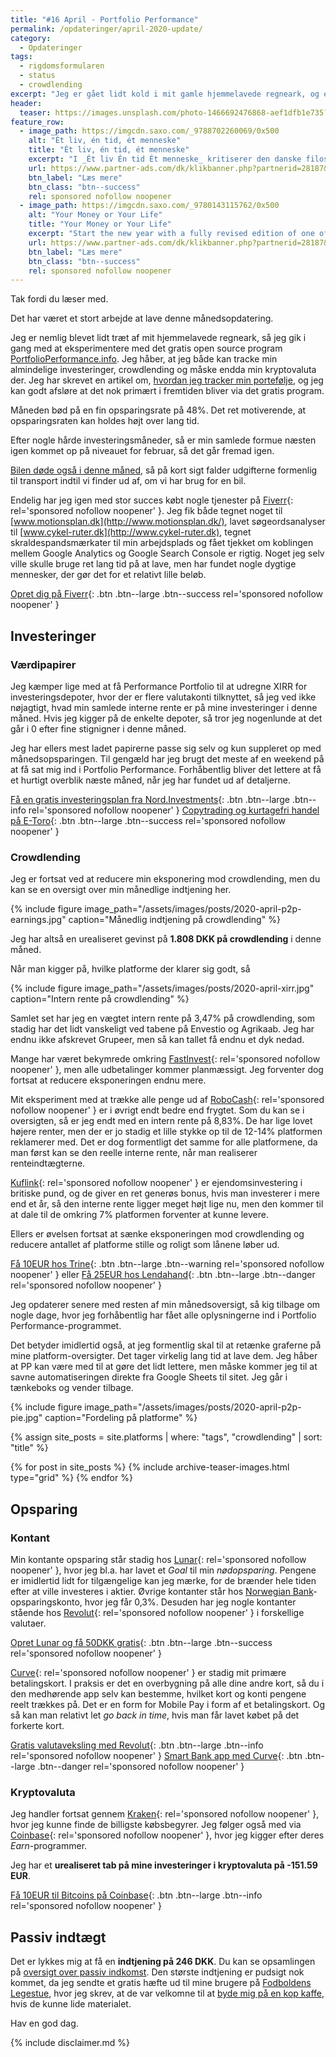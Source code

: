 ```yaml
---
title: "#16 April - Portfolio Performance"
permalink: /opdateringer/april-2020-update/
category:
  - Opdateringer
tags:
  - rigdomsformularen
  - status
  - crowdlending
excerpt: "Jeg er gået lidt kold i mit gamle hjemmelavede regneark, og er ved at lægge tallene ind i Portfolio Performance."
header:
  teaser: https://images.unsplash.com/photo-1466692476868-aef1dfb1e735?ixlib=rb-1.2.1&ixid=eyJhcHBfaWQiOjEyMDd9&auto=format&fit=crop&w=400&q=80
feature_row:
  - image_path: https://imgcdn.saxo.com/_9788702260069/0x500
    alt: "Ét liv, én tid, ét menneske"
    title: "Ét liv, én tid, ét menneske"
    excerpt: "I _Ét liv Én tid Ét menneske_ kritiserer den danske filosof og erhvervsleder Morten Albæk idéen om, at man ved at sætte klarere grænser mellem arbejdstid og fritid, kan løse dette seriøse problem. Ifølge Morten Albæk findes svaret snarere ved at skabe sig et meningsfuldt liv."
    url: https://www.partner-ads.com/dk/klikbanner.php?partnerid=28187&bannerid=43264&htmlurl=https://www.saxo.com/dk/et-liv-en-tid-et-menneske_morten-albaek_haeftet_9788702260069
    btn_label: "Læs mere"
    btn_class: "btn--success"
    rel: sponsored nofollow noopener
  - image_path: https://imgcdn.saxo.com/_9780143115762/0x500
    alt: "Your Money or Your Life"
    title: "Your Money or Your Life"
    excerpt: "Start the new year with a fully revised edition of one of the most influential books ever written on personal finance with more than a million copies sold"
    url: https://www.partner-ads.com/dk/klikbanner.php?partnerid=28187&bannerid=43264&htmlurl=https://www.saxo.com/dk/your-money-or-your-life_vicki-robin_paperback_9780143115762
    btn_label: "Læs mere"
    btn_class: "btn--success"
    rel: sponsored nofollow noopener
---
```


Tak fordi du læser med.

Det har været et stort arbejde at lave denne månedsopdatering.

Jeg er nemlig blevet lidt træt af mit hjemmelavede regneark, så jeg gik i gang med at eksperimentere med det gratis open source program [PortfolioPerformance.info](http://www.portfolio-performance.info). Jeg håber, at jeg både kan tracke min almindelige investeringer, crowdlending og måske endda min kryptovaluta der.
Jeg har skrevet en artikel om, [hvordan jeg tracker min portefølje](/hvordan-tracker-jeg-min-portefolje/), og jeg kan godt afsløre at det nok primært i fremtiden bliver via det gratis program.

Måneden bød på en fin opsparingsrate på 48%. Det ret motiverende, at opsparingsraten kan holdes højt over lang tid.

Efter nogle hårde investeringsmåneder, så er min samlede formue næsten igen kommet op på niveauet for februar, så det går fremad igen.

[Bilen døde også i denne måned](/bilen-synes-2020/), så på kort sigt falder udgifterne formenlig til transport indtil vi finder ud af, om vi har brug for en bil.

Endelig har jeg igen med stor succes købt nogle tjenester på [Fiverr](/go/fiverr/){: rel='sponsored nofollow noopener' }. Jeg fik både tegnet noget til [www.motionsplan.dk](http://www.motionsplan.dk/), lavet søgeordsanalyser til [www.cykel-ruter.dk](http://www.cykel-ruter.dk), tegnet skraldespandsmærkater til min arbejdsplads og fået tjekket om koblingen mellem Google Analytics og Google Search Console er rigtig. Noget jeg selv ville skulle bruge ret lang tid på at lave, men har fundet nogle dygtige mennesker, der gør det for et relativt lille beløb.

[Opret dig på Fiverr](/go/fiverr/){: .btn .btn--large .btn--success rel='sponsored nofollow noopener' }

## Investeringer

### Værdipapirer

Jeg kæmper lige med at få Performance Portfolio til at udregne XIRR for investeringsdepoter, hvor der er flere valutakonti tilknyttet, så jeg ved ikke nøjagtigt, hvad min samlede interne rente er på mine investeringer i denne måned. Hvis jeg kigger på de enkelte depoter, så tror jeg nogenlunde at det går i 0 efter fine stignigner i denne måned.

Jeg har ellers mest ladet papirerne passe sig selv og kun suppleret op med månedsopsparingen. Til gengæld har jeg brugt det meste af en weekend på at få sat mig ind i Portfolio Performance. Forhåbentlig bliver det lettere at få et hurtigt overblik næste måned, når jeg har fundet ud af detaljerne.

[Få en gratis investeringsplan fra Nord.Investments](/go/nord/){: .btn .btn--large .btn--info rel='sponsored nofollow noopener' } [Copytrading og kurtagefri handel på E-Toro](/go/etoro/){: .btn .btn--large .btn--success rel='sponsored nofollow noopener' }

### Crowdlending

Jeg er fortsat ved at reducere min eksponering mod crowdlending, men du kan se en oversigt over min månedlige indtjening her.

{% include figure image_path="/assets/images/posts/2020-april-p2p-earnings.jpg" caption="Månedlig indtjening på crowdlending" %}

Jeg har altså en urealiseret gevinst på **1.808 DKK på crowdlending** i denne måned.

Når man kigger på, hvilke platforme der klarer sig godt, så

{% include figure image_path="/assets/images/posts/2020-april-xirr.jpg" caption="Intern rente på crowdlending" %}

Samlet set har jeg en vægtet intern rente på 3,47% på crowdlending, som stadig har det lidt vanskeligt ved tabene på Envestio og Agrikaab. Jeg har endnu ikke afskrevet Grupeer, men så kan tallet få endnu et dyk nedad.

Mange har været bekymrede omkring [FastInvest](/go/fastinvest/){: rel='sponsored nofollow noopener' }, men alle udbetalinger kommer planmæssigt. Jeg forventer dog fortsat at reducere eksponeringen endnu mere.

Mit eksperiment med at trække alle penge ud af [RoboCash](/go/robocash/){: rel='sponsored nofollow noopener' } er i øvrigt endt bedre end frygtet. Som du kan se i oversigten, så er jeg endt med en intern rente på 8,83%. De har lige lovet højere renter, men der er jo stadig et lille stykke op til de 12-14% platformen reklamerer med. Det er dog formentligt det samme for alle platformene, da man først kan se den reelle interne rente, når man realiserer renteindtægterne.

[Kuflink](/go/kuflink/){: rel='sponsored nofollow noopener' } er ejendomsinvestering i britiske pund, og de giver en ret generøs bonus, hvis man investerer i mere end et år, så den interne rente ligger meget højt lige nu, men den kommer til at dale til de omkring 7% platformen forventer at kunne levere.

Ellers er øvelsen fortsat at sænke eksponeringen mod crowdlending og reducere antallet af platforme stille og roligt som lånene løber ud.

[Få 10EUR hos Trine](/go/trine/){: .btn .btn--large .btn--warning rel='sponsored nofollow noopener' } eller [Få 25EUR hos Lendahand](/go/lendahand/){: .btn .btn--large .btn--danger rel='sponsored nofollow noopener' }

Jeg opdaterer senere med resten af min månedsoversigt, så kig tilbage om nogle dage, hvor jeg forhåbentlig har fået alle oplysningerne ind i Portfolio Performance-programmet.

Det betyder imidlertid også, at jeg formentlig skal til at retænke graferne på mine platform-oversigter. Det tager virkelig lang tid at lave dem. Jeg håber at PP kan være med til at gøre det lidt lettere, men måske kommer jeg til at savne automatiseringen direkte fra Google Sheets til sitet. Jeg går i tænkeboks og vender tilbage.

{% include figure image_path="/assets/images/posts/2020-april-p2p-pie.jpg" caption="Fordeling på platforme" %}

<div class="feature__wrapper">

{% assign site_posts = site.platforms | where: "tags", "crowdlending" | sort: "title" %}

{% for post in site_posts %}
  {% include archive-teaser-images.html type="grid" %}
{% endfor %}

</div>

## Opsparing

### Kontant

Min kontante opsparing står stadig hos [Lunar](/go/lunar/){: rel='sponsored nofollow noopener' }, hvor jeg bl.a. har lavet et _Goal_ til min _nødopsparing_. Pengene er imidlertid lidt for tilgængelige kan jeg mærke, for de brænder hele tiden efter at ville investeres i aktier. Øvrige kontanter står hos [Norwegian Bank](/go/norwegian/)-opsparingskonto, hvor jeg får 0,3%. Desuden har jeg nogle kontanter stående hos [Revolut](/go/revolut/){: rel='sponsored nofollow noopener' } i forskellige valutaer.

[Opret Lunar og få 50DKK gratis](/go/lunar/){: .btn .btn--large .btn--success rel='sponsored nofollow noopener' }

[Curve](/go/curve/){: rel='sponsored nofollow noopener' } er stadig mit primære betalingskort. I praksis er det en overbygning på alle dine andre kort, så du i den medhørende app selv kan bestemme, hvilket kort og konti pengene reelt trækkes på. Det er en form for Mobile Pay i form af et betalingskort. Og så kan man relativt let _go back in time_, hvis man får lavet købet på det forkerte kort.

[Gratis valutaveksling med Revolut](/go/revolut/){: .btn .btn--large .btn--info rel='sponsored nofollow noopener' } [Smart Bank app med Curve](/go/curve/){: .btn .btn--large .btn--danger rel='sponsored nofollow noopener' }

### Kryptovaluta

Jeg handler fortsat gennem [Kraken](/go/kraken/){: rel='sponsored nofollow noopener' }, hvor jeg kunne finde de billigste købsbegyrer. Jeg følger også med via [Coinbase](/go/coinbase/){: rel='sponsored nofollow noopener' }, hvor jeg kigger efter deres _Earn_-programmer.

Jeg har et **urealiseret tab på mine investeringer i kryptovaluta på -151.59 EUR**.

[Få 10EUR til Bitcoins på Coinbase](/go/coinbase/){: .btn .btn--large .btn--info rel='sponsored nofollow noopener' }

## Passiv indtægt

Det er lykkes mig at få en **indtjening på 246 DKK**. Du kan se opsamlingen på [oversigt over passiv indkomst](/passiv-indkomst/). Den største indtjening er pudsigt nok kommet, da jeg sendte et gratis hæfte ud til mine brugere på [Fodboldens Legestue](http://www.legestue.net), hvor jeg skrev, at de var velkomne til at [byde mig på en kop kaffe](http://www.buymeacoffee.com/lsolesen), hvis de kunne lide materialet.

Hav en god dag.

{% include disclaimer.md %}
